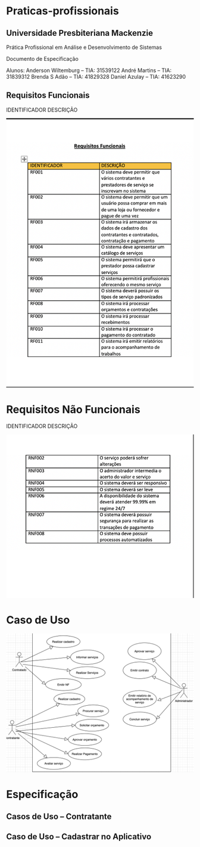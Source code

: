 # Praticas-profissionais

## Universidade Presbiteriana Mackenzie

Prática Profissional em Análise e Desenvolvimento de Sistemas


 Documento de Especificação



Alunos:
Anderson Wiltemburg – TIA: 31539122
André Martins – TIA: 31839312
Brenda S Adão – TIA: 41829328
Daniel Azulay – TIA: 41623290



## Requisitos Funcionais

IDENTIFICADOR	DESCRIÇÃO

![requisitos funcionais](https://github.com/brendaadao/praticas-profissionais/blob/master/image.png)

# Requisitos Não Funcionais

IDENTIFICADOR	DESCRIÇÃO

![requisitos nao funcionais](https://github.com/brendaadao/praticas-profissionais/blob/master/image%20(3).png)



# Caso de Uso

![caso de uso](https://github.com/brendaadao/praticas-profissionais/blob/master/usecase.png)



# Especificação
 
 ##  Casos de Uso – Contratante
 
##  Caso de Uso – Cadastrar no Aplicativo
 
 
 
 
 
 
 
 
 
 
 
 
 
 
 
 
 
 
 
 
 
 
 
 
 
 
 
 
 
 
 
 
 
 
 
 
 
 
 
 
 
 
 
 
 
 
 


